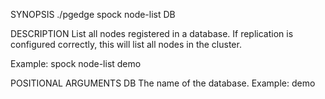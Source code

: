 
SYNOPSIS
    ./pgedge spock node-list DB

DESCRIPTION
    List all nodes registered in a database. If replication is configured correctly, this will list all nodes in the cluster. 

Example: spock node-list demo

POSITIONAL ARGUMENTS
    DB
        The name of the database. Example: demo
